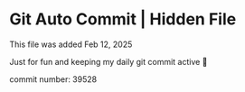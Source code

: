 # Git Auto Commit | Hidden File

This file was added Feb 12, 2025

Just for fun and keeping my daily git commit active 🤪

commit number: 39528
